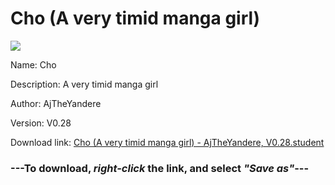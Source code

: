 # Cho (A very timid manga girl)

<img src = "https://raw.githubusercontent.com/Arbiter1223/Koukou-Gurashi-Custom-Students/master/Students/Files/Cho%20(A%20very%20timid%20manga%20girl).png">

Name: Cho

Description: A very timid manga girl

Author: AjTheYandere

Version: V0.28

Download link: <a href="https://raw.githubusercontent.com/Arbiter1223/Koukou-Gurashi-Custom-Students/master/Students/Files/Cho%20(A%20very%20timid%20manga%20girl)%20-%20AjTheYandere%2C%20V0.28.student">Cho (A very timid manga girl) - AjTheYandere, V0.28.student</a>

### ---**To download, _right-click_ the link, and select _"Save as"_**---
